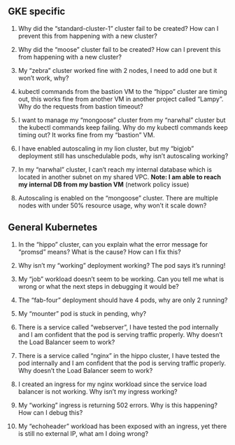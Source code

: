## GKE specific

1. Why did the “standard-cluster-1” cluster fail to be created? How can I prevent this from happening with a new cluster?

2. Why did the “moose” cluster fail to be created? How can I prevent this from happening with a new cluster?

3. My “zebra” cluster worked fine with 2 nodes, I need to add one but it won’t work, why?

4. kubectl commands from the bastion VM to the “hippo” cluster are timing out, this works fine from another VM in another project called “Lampy”. Why do the requests from bastion timeout? 

5. I want to manage my “mongoose” cluster from my “narwhal” cluster but the kubectl commands keep failing. Why do my kubectl commands keep timing out? It works fine from my “bastion” VM.

6. I have enabled autoscaling in my lion cluster, but my “bigjob” deployment still has unschedulable pods, why isn’t autoscaling working?

7. In my “narwhal” cluster, I can’t reach my internal database which is located in another subnet on my shared VPC. **Note: I am able to reach my internal DB from my bastion VM** (network policy issue)

8. Autoscaling is enabled on the “mongoose” cluster. There are multiple nodes with under 50% resource usage, why won’t it scale down?

## General Kubernetes

1. In the “hippo” cluster, can you explain what the error message for “promsd” means? What is the cause? How can I fix this?

2. Why isn’t my “working” deployment working? The pod says it’s running!

3. My “job” workload doesn’t seem to be working. Can you tell me what is wrong or what the next steps in debugging it would be?

4. The “fab-four” deployment should have 4 pods, why are only 2 running?

5. My “mounter” pod is stuck in pending, why?

6. There is a service called “webserver”, I have tested the pod internally and I am confident that the pod is serving traffic properly. Why doesn’t the Load Balancer seem to work?

7. There is a service called “nginx” in the hippo cluster, I have tested the pod internally and I am confident that the pod is serving traffic properly. Why doesn’t the Load Balancer seem to work?

8. I created an ingress for my nginx workload since the service load balancer is not working. Why isn’t my ingress working?

9. My “working” ingress is returning 502 errors. Why is this happening?  How can I debug this?

10. My “echoheader” workload has been exposed with an ingress, yet there is still no external IP, what am I doing wrong?

